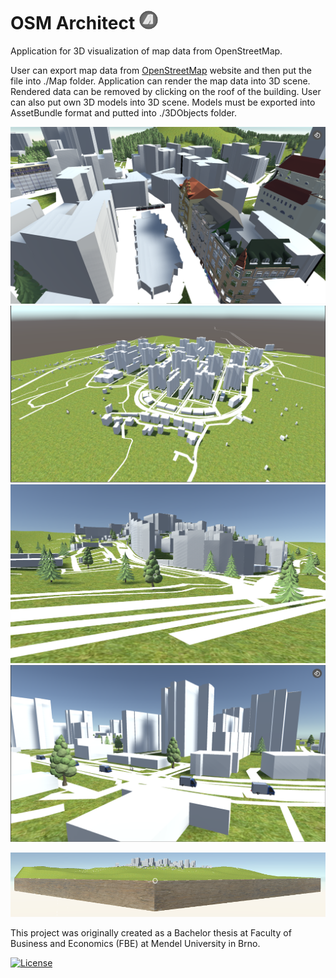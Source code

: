 # OSM Architect <img src="https://raw.githubusercontent.com/MrJiggers/osm-architect/master/github/icon.png" width="30" height="30">


Application for 3D visualization of map data from OpenStreetMap.

User can export map data from [OpenStreetMap](https://www.openstreetmap.org/) website and then put the file into ./Map folder. Application can render the map data into 3D scene. Rendered data can be removed by clicking on the roof of the building. User can also put own 3D models into 3D scene. Models must be exported into AssetBundle format and putted into ./3DObjects folder.

<p float="left">
  <img src="https://raw.githubusercontent.com/MrJiggers/osm-architect/master/github/img1.png" />
  <img src="https://raw.githubusercontent.com/MrJiggers/osm-architect/master/github/img3.png" /> 
  <img src="https://raw.githubusercontent.com/MrJiggers/osm-architect/master/github/img4.png" />
  <img src="https://raw.githubusercontent.com/MrJiggers/osm-architect/master/github/img5.png" />
</p>

  <img src="https://raw.githubusercontent.com/MrJiggers/osm-architect/master/github/img2.png" />

This project was originally created as a Bachelor thesis at Faculty of Business and Economics (FBE) at Mendel University in Brno.

[![License](https://img.shields.io/badge/License-BSD%202--Clause-orange.svg)](https://opensource.org/licenses/BSD-2-Clause)
